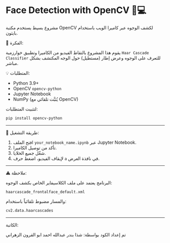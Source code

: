 # Face Detection with OpenCV 🎯💻

مشروع بسيط يستخدم مكتبة OpenCV لكشف الوجوه عبر كاميرا الويب باستخدام بايثون.


📌 الفكرة:

يقوم هذا المشروع بالتقاط الفيديو من الكاميرا وتطبيق خوارزمية `Haar Cascade Classifier` للتعرف على الوجوه وعرض إطار (مستطيل) حول الوجه المكتشف بشكل مباشر.

💡 المتطلبات:

- Python 3.9+
- OpenCV `opencv-python`
- Jupyter Notebook
- NumPy (يُثبَّت تلقائي مع OpenCV)

لتثبيت المتطلبات:

```bash
pip install opencv-python
```

---

🚀 طريقة التشغيل:

1. افتح الملف `your_notebook_name.ipynb` عبر Jupyter Notebook.
2. تأكد من توصيل الكاميرا.
3. شغّل جميع الخلايا.
4. لإيقاف الفيديو، اضغط حرف `a` في نافذة العرض.

---

⚠️ ملاحظة:

البرنامج يعتمد على ملف الكلاسيفاير الخاص بكشف الوجوه:  

```
haarcascade_frontalface_default.xml
```

والمسار مضبوط تلقائياً باستخدام:

```python
cv2.data.haarcascades
```

---

الكاتبة:

تم إعداد الكود بواسطة: شذا بندر عبدالله احمد ابو القرون الزهراني 
